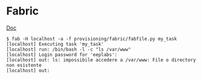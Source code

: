 Fabric
======

[Doc](http://docs.fabfile.org/)

    $ fab -H localhost -a -f provisioning/fabric/fabfile.py my_task
    [localhost] Executing task 'my_task'
    [localhost] run: /bin/bash -l -c "ls /var/www"
    [localhost] Login password for 'eeplabs': 
    [localhost] out: ls: impossibile accedere a /var/www: File o directory non esistente
    [localhost] out: